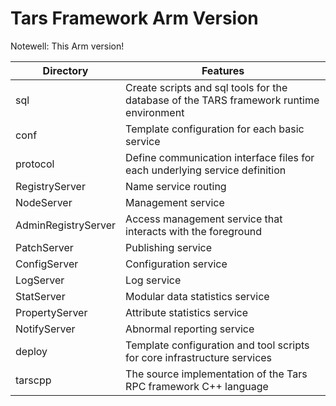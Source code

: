 # Tars Framework Arm Version 

Notewell: This Arm version!

Directory |Features
----------------------|----------------
sql                   |Create scripts and sql tools for the database of the TARS framework runtime environment
conf                  |Template configuration for each basic service
protocol              |Define communication interface files for each underlying service definition
RegistryServer        |Name service routing
NodeServer            |Management service
AdminRegistryServer   |Access management service that interacts with the foreground
PatchServer           |Publishing service
ConfigServer          |Configuration service
LogServer             |Log service
StatServer            |Modular data statistics service
PropertyServer        |Attribute statistics service
NotifyServer          |Abnormal reporting service
deploy                |Template configuration and tool scripts for core infrastructure services
tarscpp               |The source implementation of the Tars RPC framework C++ language
